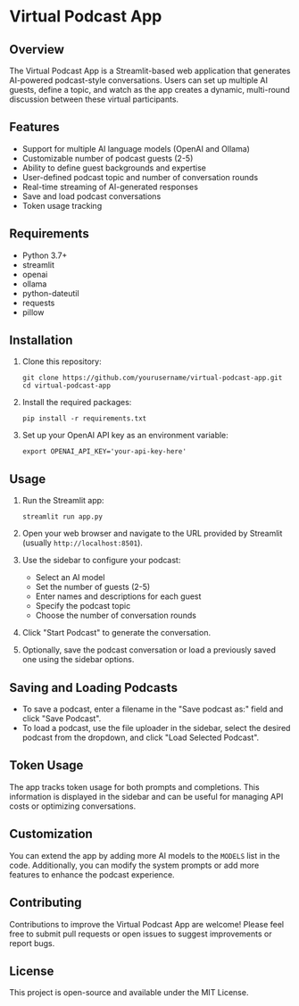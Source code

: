 # Virtual Podcast App

## Overview

The Virtual Podcast App is a Streamlit-based web application that generates AI-powered podcast-style conversations. Users can set up multiple AI guests, define a topic, and watch as the app creates a dynamic, multi-round discussion between these virtual participants.

## Features

- Support for multiple AI language models (OpenAI and Ollama)
- Customizable number of podcast guests (2-5)
- Ability to define guest backgrounds and expertise
- User-defined podcast topic and number of conversation rounds
- Real-time streaming of AI-generated responses
- Save and load podcast conversations
- Token usage tracking

## Requirements

- Python 3.7+
- streamlit
- openai
- ollama
- python-dateutil
- requests
- pillow

## Installation

1. Clone this repository:
   ```
   git clone https://github.com/yourusername/virtual-podcast-app.git
   cd virtual-podcast-app
   ```

2. Install the required packages:
   ```
   pip install -r requirements.txt
   ```

3. Set up your OpenAI API key as an environment variable:
   ```
   export OPENAI_API_KEY='your-api-key-here'
   ```

## Usage

1. Run the Streamlit app:
   ```
   streamlit run app.py
   ```

2. Open your web browser and navigate to the URL provided by Streamlit (usually `http://localhost:8501`).

3. Use the sidebar to configure your podcast:
   - Select an AI model
   - Set the number of guests (2-5)
   - Enter names and descriptions for each guest
   - Specify the podcast topic
   - Choose the number of conversation rounds

4. Click "Start Podcast" to generate the conversation.

5. Optionally, save the podcast conversation or load a previously saved one using the sidebar options.

## Saving and Loading Podcasts

- To save a podcast, enter a filename in the "Save podcast as:" field and click "Save Podcast".
- To load a podcast, use the file uploader in the sidebar, select the desired podcast from the dropdown, and click "Load Selected Podcast".

## Token Usage

The app tracks token usage for both prompts and completions. This information is displayed in the sidebar and can be useful for managing API costs or optimizing conversations.

## Customization

You can extend the app by adding more AI models to the `MODELS` list in the code. Additionally, you can modify the system prompts or add more features to enhance the podcast experience.

## Contributing

Contributions to improve the Virtual Podcast App are welcome! Please feel free to submit pull requests or open issues to suggest improvements or report bugs.

## License

This project is open-source and available under the MIT License.
